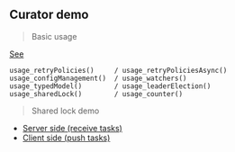 ## Curator demo  


> Basic usage  

<a href="src/test/demo/curator.CuratorBasicUsageTest.java">See</a>

```
usage_retryPolicies()     / usage_retryPoliciesAsync()
usage_configManagement()  / usage_watchers()
usage_typedModel()        / usage_leaderElection()
usage_sharedLock()        / usage_counter()  
```

> Shared lock demo  

- <a href="src/main/java/demo/lock">Server side (receive tasks)</a>  
- <a href="src/test/java/demo/LockTaskPushTest.java">Client side (push
tasks) </a>
